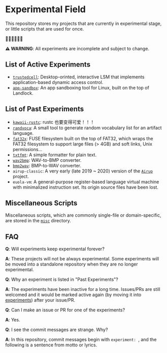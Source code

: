 # Experimental Field
This repository stores my projects that are currently in experimental stage, or little scripts that are used for once.

🚧🚧🚧🚧🚧🚧

**⚠️ WARNING**: All experiments are incomplete and subject to change.

## List of Active Experiments
 - [`trustedcell`](experiments/trustedcell): Desktop-orinted, interactive LSM that implements application-based dynamic
 access control.
 - [`app-sandbox`](experiments/app-sandbox/): An app sandboxing tool for Linux, built on the top of Landlock.


## List of Past Experiments
 - [`kawaii-rustc`](archive/kawaii-rustc): rustc 也要变得可爱！！！
 - [`randvoca`](archive/randvoca): A small tool to generate random vocabulary list for an artifact language.
 - [`fat32x`](archive/fat32x/): FUSE filesystem built on the top of FAT32, which wraps the FAT32 filesystem to support
 large files \(> 4GB\) and soft links, Unix permissions...
 - [`txtfmt`](archive/txtfmt): A simple formatter for plain text.
 - [`wav2bmp`](archive/wav2bmp): WAV-to-BMP converter.
 - [`bmp2wav`](archive/bmp2wav): BMP-to-WAV converter.
 - `airup-classic`: A very early \(late 2019 \~ 2020\) version of the [`Airup`](https://github.com/sisungo/airup) project.
 - `euola-vm`: A general-purpose register-based language virtual machine with minimalized instruction set. Its origin
 source files have been lost.

## Miscellaneous Scripts
Miscellaneous scripts, which are commonly single-file or domain-specific, are stored in the [`misc`](misc) directory.

## FAQ
**Q**: Will experiments keep experimental forever?

**A**: These projects will not be always experimental. Some experiments will be moved into a standalone repository when they
are no longer experimental.

**Q**: Why an experiment is listed in "Past Experiments"?

**A**: The experiments have been inactive for a long time. Issues/PRs are still welcomed and it would be marked active again
\(by moving it into [experiments](experiments)\) after your issue/PR.

**Q**: Can I make an issue or PR for one of the experiments?

**A**: Yes.

**Q**: I see the commit messages are strange. Why?

**A**: In this repository, commit messages begin with `experiment: `, and the following is a sentence from motto or lyrics.
